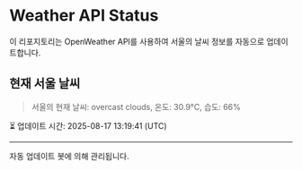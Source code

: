 
# Weather API Status

이 리포지토리는 OpenWeather API를 사용하여 서울의 날씨 정보를 자동으로 업데이트합니다.

## 현재 서울 날씨
> 서울의 현재 날씨: overcast clouds, 온도: 30.9°C, 습도: 66%

⏳ 업데이트 시간: 2025-08-17 13:19:41 (UTC)

---
자동 업데이트 봇에 의해 관리됩니다.
